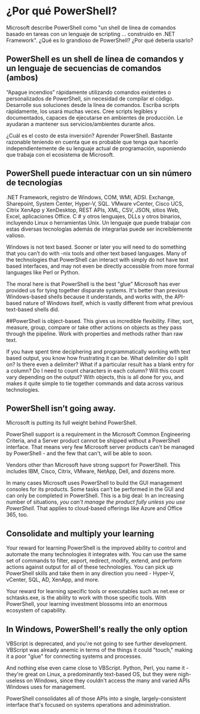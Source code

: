 # ¿Por qué PowerShell?

Microsoft describe PowerShell como "un shell de línea de comandos basado en tareas con un lenguaje de scripting ... construido en .NET Framework". ¿Qué es lo grandioso de PowerShell? ¿Por qué debería usarlo?

## PowerShell es un shell de línea de comandos y un lenguaje de secuencias de comandos (ambos)

“Apague incendios” rápidamente utilizando comandos existentes o personalizados de PowerShell, sin necesidad de compilar el código. Desarrolle sus soluciones desde la línea de comandos. Escriba scripts rápidamente, los usará muchas veces. Cree scripts legibles y documentados, capaces de ejecutarse en ambientes de producción. Le ayudaran a mantener sus servicios/ambientes durante años.

¿Cuál es el costo de esta inversión? Aprender PowerShell. Bastante razonable teniendo en cuenta que es probable que tenga que hacerlo independientemente de su lenguaje actual de programación, suponiendo que trabaja con el ecosistema de Microsoft.

## PowerShell puede interactuar con un sin número de tecnologías

.NET Framework, registro de Windows, COM, WMI, ADSI. Exchange, Sharepoint, System Center, Hyper-V, SQL. VMware vCenter, Cisco UCS, Citrix XenApp y XenDesktop, REST APIs, XML, CSV, JSON, sitios Web,  Excel,  aplicaciones Office. C # y otros lenguajes, DLLs y otros binarios, incluyendo Linux o herramientas Unix. Un lenguaje que puede trabajar con estas diversas tecnologías además de integrarlas puede ser increíblemente valioso.

Windows is not text based. Sooner or later you will need to do something that you can’t do with -nix tools and other text based languages. Many of the technologies that PowerShell can interact with simply do not have text based interfaces, and may not even be directly accessible from more formal languages like Perl or Python.

The moral here is that PowerShell is the best "glue" Microsoft has ever provided us for tying together disparate systems. It's better than previous Windows-based shells because it understands, and works with, the API-based nature of Windows itself, which is vastly different from what previous text-based shells did.

##PowerShell is object-based.
This gives us incredible flexibility. Filter, sort, measure, group, compare or take other actions on objects as they pass through the pipeline. Work with properties and methods rather than raw text.

If you have spent time deciphering and programmatically working with text based output, you know how frustrating it can be. What delimiter do I split on? Is there even a delimiter? What if a particular result has a blank entry for a column? Do I need to count characters in each column? Will this count vary depending on the output? With objects, this is all done for you, and makes it quite simple to tie together commands and data across various technologies.

## PowerShell isn’t going away.
Microsoft is putting its full weight behind PowerShell.

PowerShell support is a requirement in the Microsoft Common Engineering Criteria, and a Server product cannot be shipped without a PowerShell interface. That means very few Microsoft server products can't be managed by PowerShell - and the few that can't, will be able to soon.

Vendors other than Microsoft have strong support for PowerShell. This includes IBM, Cisco, Citrix, VMware, NetApp, Dell, and dozens more.

In many cases Microsoft uses PowerShell to build the GUI management consoles for its products. Some tasks can’t be performed in the GUI and can only be completed in PowerShell. This is a big deal: In an increasing number of situations, _you can't manage the product fully unless you use PowerShell._ That applies to cloud-based offerings like Azure and Office 365, too.

## Consolidate and multiply your learning

Your reward for learning PowerShell is the improved ability to control and automate the many technologies it integrates with. You can use the same set of commands to filter, export, redirect, modify, extend, and perform actions against output for all of these technologies. You can pick up  PowerShell skills and take them in any direction you need - Hyper-V, vCenter, SQL, AD, XenApp, and more.

Your reward for learning specific tools or executables such as net.exe or schtasks.exe, is the ability to work with those specific tools. With PowerShell, your learning investment blossoms into an enormous ecosystem of capability.

## In Windows, PowerShell's really the only option
VBScript is deprecated, and you're not going to see further development. VBScript was already anemic in terms of the things it could "touch," making it a poor "glue" for connecting systems and processes.

And nothing else even came close to VBScript. Python, Perl, you name it - they're great on Linux, a predominantly text-based OS, but they were nigh-useless on Windows, since they couldn't access the many and varied APIs Windows uses for management.

PowerShell consolidates all of those APIs into a single, largely-consistent interface that's focused on systems operations and administration.

